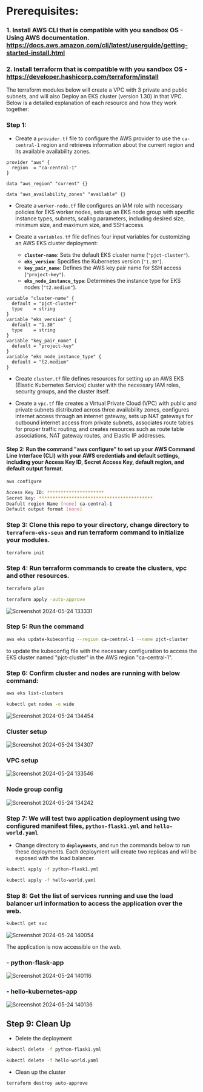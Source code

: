 # Prerequisites:
### 1. Install AWS CLI that is compatible with you sandbox OS - Using AWS documentation. https://docs.aws.amazon.com/cli/latest/userguide/getting-started-install.html

### 2. Install terraform that is compatible with you sandbox OS - https://developer.hashicorp.com/terraform/install

The terraform modules below will create a VPC with 3 private and public subnets, and will also Deploy an EKS cluster (version 1.30) in that VPC.
Below is a detailed explanation of each resource and how they work together:

### Step 1:
 - Create a `provider.tf` file to configure the AWS provider to use the `ca-central-1` region and retrieves information about the current region and its available availability zones.

  ```hcl
  provider "aws" {
    region  = "ca-central-1"
  }

  data "aws_region" "current" {}

  data "aws_availability_zones" "available" {}
  ```

 - Create a `worker-node.tf` file configures an IAM role with necessary policies for EKS worker nodes, sets up an EKS node group with specific instance types, subnets, scaling parameters, including desired size, minimum size, and maximum size, and SSH access.
 
 - Create a `variables.tf` file defines four input variables for customizing an AWS EKS cluster deployment:

   - **`cluster-name`**: Sets the default EKS cluster name (`"pjct-cluster"`).
   - **`eks_version`**: Specifies the Kubernetes version (`"1.30"`).
   - **`key_pair_name`**: Defines the AWS key pair name for SSH access (`"project-key"`).
   - **`eks_node_instance_type`**: Determines the instance type for EKS nodes (`"t2.medium"`).

```hcl
variable "cluster-name" {
  default = "pjct-cluster"
  type    = string
}
variable "eks_version" {
  default = "1.30"
  type    = string
}
variable "key_pair_name" {
  default = "project-key"
}
variable "eks_node_instance_type" {
  default = "t2.medium"
}
```

 - Create `cluster.tf` file defines resources for setting up an AWS EKS (Elastic Kubernetes Service) cluster with the necessary IAM roles, security groups, and the cluster itself. 

- Create a `vpc.tf` file creates a Virtual Private Cloud (VPC) with public and private subnets distributed across three availability zones, configures internet access through an internet gateway, sets up NAT gateways for outbound internet access from private subnets, associates route tables for proper traffic routing, and creates resources such as route table associations, NAT gateway routes, and Elastic IP addresses.

#### Step 2: Run the command "aws configure" to set up your AWS Command Line Interface (CLI) with your AWS credentials and default settings, including your Access Key ID, Secret Access Key, default region, and default output format.

```sh
aws configure

Access Key ID: *********************
Secret key: ******************************************
Deafult region Name [none] ca-central-1
Default output format [none]
```

### Step 3: Clone this repo to your directory, change directory to **`terraform-eks-seun`** and run terraform command to initialize your modules.

```sh
terraform init
```

###  Step 4: Run terraform commands to create the clusters, vpc and other resources.

```sh
terraform plan

terraform apply -auto-approve
```
![Screenshot 2024-05-24 133331](https://github.com/balogsun/doc-test/assets/125329091/49de57cc-147f-4050-856f-5b8aca981247)

###  Step 5:  Run the command 
```sh
aws eks update-kubeconfig --region ca-central-1 --name pjct-cluster
```
to update the kubeconfig file with the necessary configuration to access the EKS cluster named "pjct-cluster" in the AWS region "ca-central-1".

### Step 6:  Confirm cluster and nodes are running with below command:
```sh
aws eks list-clusters

kubectl get nodes -o wide
```
![Screenshot 2024-05-24 134454](https://github.com/balogsun/doc-test/assets/125329091/cc1c766e-5c32-4fd3-aacc-ac3e7a7dd4fb)

### Cluster setup
![Screenshot 2024-05-24 134307](https://github.com/balogsun/doc-test/assets/125329091/757190d8-d3f1-4ad9-9d9c-0c935b36d5a8)

### VPC setup
![Screenshot 2024-05-24 133546](https://github.com/balogsun/doc-test/assets/125329091/cb252202-34ea-475e-89e2-cc531dda8867)

### Node group config
![Screenshot 2024-05-24 134242](https://github.com/balogsun/doc-test/assets/125329091/bb8c9e0d-8d6c-4bbb-84a5-5758bd771c30)

### Step 7: We will test two application deployment using two configured manifest files, **`python-flask1.yml`** and **`hello-world.yaml`**

- Change directory to **`deployments`**, and run the commands below to run these deployments. 
Each deployment will create two replicas and will be exposed with the load balancer.

```sh
kubectl apply -f python-flask1.yml

kubectl apply -f hello-world.yaml
```

### Step 8: Get the list of services running and use the load balancer url information to access the application over the web.

```sh
kubectl get svc
```
![Screenshot 2024-05-24 140054](https://github.com/balogsun/doc-test/assets/125329091/e20ebe39-33c3-4ebe-abae-5afd127e18b9)

The application is now accessible on the web.
### - python-flask-app
![Screenshot 2024-05-24 140116](https://github.com/balogsun/doc-test/assets/125329091/0bebc530-2cab-4164-b711-d3a54a60008f)

### - hello-kubernetes-app
![Screenshot 2024-05-24 140136](https://github.com/balogsun/doc-test/assets/125329091/29f1a823-dce1-41a6-9491-92df38dfa54b)


## Step 9: Clean Up
- Delete the deployment
```sh
kubectl delete -f python-flask1.yml

kubectl delete -f hello-world.yaml
```
- Clean up the cluster
```sh
terraform destroy auto-approve
```
